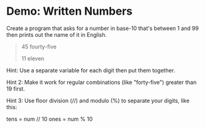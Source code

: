 # Demo: Written Numbers

Create a program that asks for a number in base-10 that's between 1 and 99 then prints out the name of it in English.

> 45
> fourty-five
>
> 11
> eleven

Hint: Use a separate variable for each digit then put them together.

Hint 2: Make it work for regular combinations (like "forty-five") greater than 19 first.

Hint 3: Use floor division (//) and modulo (%) to separate your digits, like this:

tens = num // 10
ones = num % 10


<!-- [Source](/demos/written-numbers.py) -->
